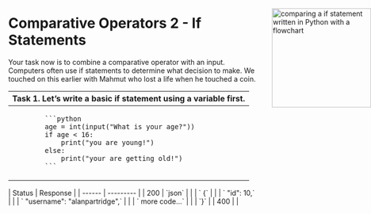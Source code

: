 # Comparative Operators 2 - If Statements
Your task now is to combine a comparative operator with an input. Computers often use if statements to determine what decision to make. We touched on this earlier with Mahmut who lost a life when he touched a coin.

<a href="https://github.com/learnICT/PythonBeginnersWorkbook/blob/main/images/if_statements.svg">
<img style="position: absolute; top: 76px; right: 0; border: 0" height="200px" alt="comparing a if statement written in Python with a flowchart" 
src="https://github.com/learnICT/PythonBeginnersWorkbook/blob/main/images/if_statements.svg?sanitize=true"></a>

<table class="tg">
<thead>
  <tr>
    <th class="tg-dvpl" colspan="2">Task 1. Let’s write a basic if statement using a variable first.</th>
  </tr>
</thead>
<tbody>
  <tr>
    <td class="tg-0pky">
      <code>
        ```python
        age = int(input("What is your age?"))
        if age < 16:
            print("you are young!")
        else:
            print("your are getting old!")
        ```
      </code>
    </td>
    <td class="tg-0pky"></td>
  </tr>
</tbody>
</table>
| Status | Response  |
| ------ | --------- |
| 200    | `json`                          |
|        | `   {`                          |
|        | ` "id": 10,`                    |
|        | ` "username": "alanpartridge",` |
|        | ` more code...`                 |
|        | `}`                             |
| 400    |                                 |
